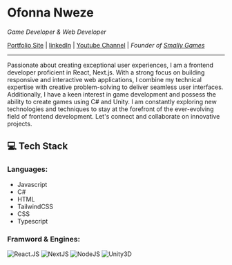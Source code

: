 # Ofonna Nweze

*Game Developer & Web Developer* <br>
<!-- *Founder of <a href="https://smallygames.com/" target="_blank">Smally Games</a>-->
[Portfolio Site](https://ofonna-n.github.io/portfolio-site/) | [linkedIn](https://www.linkedin.com/in/ofonna-nweze-2abbb9173/) | [Youtube Channel](https://www.youtube.com/@ofonna/videos) | *Founder of <a href="https://smallygames.com/" target="_blank">Smally Games</a>* 

----------------------------

Passionate about creating exceptional user experiences, I am a frontend developer proficient in React, Next.js. With a strong focus on building responsive and interactive web applications, I combine my technical expertise with creative problem-solving to deliver seamless user interfaces. Additionally, I have a keen interest in game development and possess the ability to create games using C# and Unity. I am constantly exploring new technologies and techniques to stay at the forefront of the ever-evolving field of frontend development. Let's connect and collaborate on innovative projects.

## :computer: Tech Stack
### Languages: 
- Javascript 
- C#  
- HTML
- TailwindCSS  
- CSS  
- Typescript <br>
### Framword & Engines: 
![React.JS](https://img.shields.io/badge/ReactJS-blue?style=flat-square&logo=React) ![NextJS](https://img.shields.io/badge/NextJS-black?style=flat-square&logo=Next.js) ![NodeJS](https://img.shields.io/badge/NodeJS-green?style=flat-square&logo=Node.js) ![Unity3D](https://img.shields.io/badge/Unity3D-grey?style=flat-square&logo=Unity)


<!---
Ofonna-N/Ofonna-N is a ✨ special ✨ repository because its `README.md` (this file) appears on your GitHub profile.
You can click the Preview link to take a look at your changes.
--->
